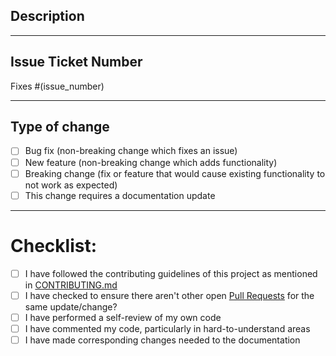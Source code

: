 ## Description
<!-- Include a summary of the change made and also list the dependencies that are required if any -->

---
## Issue Ticket Number
Fixes #(issue_number)

---
## Type of change
<!-- Please select all options that are applicable. -->
- [ ] Bug fix (non-breaking change which fixes an issue)
- [ ] New feature (non-breaking change which adds functionality)
- [ ] Breaking change (fix or feature that would cause existing functionality to not work as expected)
- [ ] This change requires a documentation update

---
# Checklist:
- [ ] I have followed the contributing guidelines of this project as mentioned in [CONTRIBUTING.md](/CONTRIBUTING.md)
- [ ] I have checked to ensure there aren't other open [Pull Requests](https://github.com/Savory/Danet/pulls) for the same update/change?
- [ ] I have performed a self-review of my own code
- [ ] I have commented my code, particularly in hard-to-understand areas
- [ ] I have made corresponding changes needed to the documentation